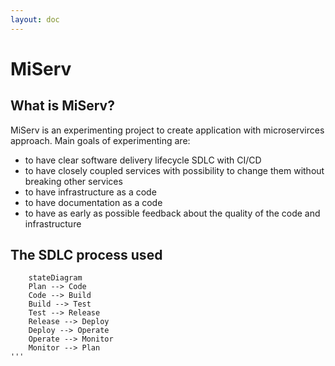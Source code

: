 ```yaml
---
layout: doc
---
```


# MiServ

## What is MiServ?

MiServ is an experimenting project to create application with microservirces approach. Main goals of
experimenting are:
- to have clear software delivery lifecycle SDLC with CI/CD
- to have closely coupled services with possibility to change them without breaking other services
- to have infrastructure as a code
- to have documentation as a code
- to have as early as possible feedback about the quality of the code and infrastructure

## The SDLC process used

```mermaid
    stateDiagram
    Plan --> Code
    Code --> Build
    Build --> Test
    Test --> Release
    Release --> Deploy
    Deploy --> Operate
    Operate --> Monitor
    Monitor --> Plan
'''

